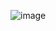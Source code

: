 ![image](https://github.com/pranjallk1995/Linear-Algebra/assets/22261236/464447eb-2f50-4e42-82a5-37c911fcf689)
